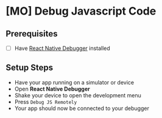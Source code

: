# [MO] Debug Javascript Code

## Prerequisites
- [ ] Have [React Native Debugger](https://github.com/jhen0409/react-native-debugger) installed

## Setup Steps

- Have your app running on a simulator or device
- Open **React Native Debugger**
- Shake your device to open the development menu
- Press `Debug JS Remotely`
- Your app should now be connected to your debugger
